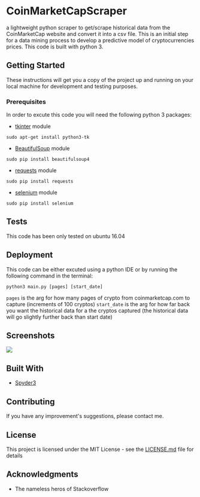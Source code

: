 # CoinMarketCapScraper
a lightweight python scraper to get/scrape historical data from the CoinMarketCap website and convert it into a csv file. This is an initial step for a data mining process to develop a predictive model of cryptocurrencies prices. This code is built with python 3.

## Getting Started
These instructions will get you a copy of the project up and running on your local machine for development and testing purposes. 

### Prerequisites
In order to excute this code you will need the following python 3 packages:
* [tkinter](https://docs.python.org/3/library/tkinter.html) module
```
sudo apt-get install python3-tk
```
* [BeautifulSoup](https://pypi.org/project/beautifulsoup4/) module
```
sudo pip install beautifulsoup4
```
* [requests](https://docs.python-requests.org/en/master/) module
```
sudo pip install requests
```
* [selenium](https://pypi.org/project/selenium/) module
```
sudo pip install selenium
```


## Tests
This code has been only tested on ubuntu 16.04

## Deployment
This code can be either excuted using a python IDE or by running the following command in the terminal:
```
python3 main.py [pages] [start_date]
```
`pages` is the arg for how many pages of crypto from coinmarketcap.com to capture (increments of 100 cryptos)
`start_date` is the arg for how far back you want the historical data for a the cryptos captured (the historical data will go slightly further back than start date)


## Screenshots
![](screenshot.png)

## Built With
* [Spyder3](http://pythonhosted.org/spyder/)

## Contributing
If you have any improvement's suggestions, please contact me.

## License
This project is licensed under the MIT License - see the [LICENSE.md](LICENSE.md) file for details

## Acknowledgments
* The nameless heros of Stackoverflow

